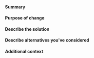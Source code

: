 <!--
### How to use
Leave the headings unless they don't apply to your PR, replace commented out text (surrounded with <!–– and ––>) with text describing your PR.
-->

#### Summary
<!--
A one-line description of your change that will be extracted and added to the [project changelog](https://github.com/CleverRaven/Cataclysm-DDA/blob/master/data/changelog.txt).

The format is (ignore the square brackets): ```SUMMARY: [Category] "[description]"```

The categories to choose from are:

* Features
* Content
* Interface
* Mods
* Balance
* Bugfixes
* Performance
* Infrastructure
* Build
* I18N

Example: ```SUMMARY: Content "Adds new mutation category 'Mouse'"```

See the [Changelog Guidelines](https://github.com/CleverRaven/Cataclysm-DDA/blob/master/doc/CHANGELOG_GUIDELINES.md) for explanations of the categories.
-->

#### Purpose of change
<!--
If there's an existing issue describing the problem this PR addresses or the feature it adds, please link it like: ```#1234```  
If it *fully* resolves an issue, link it like: ```Fixes #1234```  
Even if the issue describes the problem, please provide a few-sentence summary here.  
Example: ```Fixes #1234 - XL mutants cannot wear arm/leg splints due to missing OVERSIZE flag.```  
If there is no related issue, please describe the issue you are addressing, including how to trigger a bug if this is a bugfix.
Don't put the backticks around the `#` and issue or pull request number to allow the GitHub automatically reference to it.
-->

#### Describe the solution
<!--
How does the feature work, or how does this fix a bug?  
The easier you make your solution to understand, the faster it can get merged.
-->

#### Describe alternatives you've considered
<!--
A clear and concise description of any alternative solutions or features you've considered.
-->

#### Additional context
<!--
Add any other context (such as mock-ups, proof of concepts or screenshots) about the feature or bugfix here. 
-->
